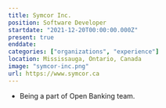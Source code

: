 ```yaml
---
title: Symcor Inc.
position: Software Developer
startdate: "2021-12-20T00:00:00.000Z"
present: true
enddate:
categories: ["organizations", "experience"]
location: Mississauga, Ontario, Canada
image: "symcor-inc.png"
url: https://www.symcor.ca
---
```

* Being a part of Open Banking team.